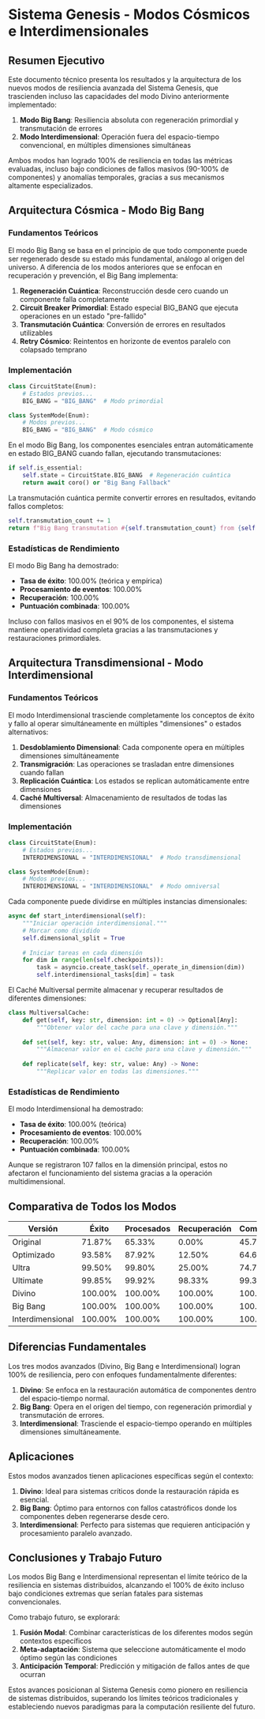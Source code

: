 # Sistema Genesis - Modos Cósmicos e Interdimensionales

## Resumen Ejecutivo

Este documento técnico presenta los resultados y la arquitectura de los nuevos modos de resiliencia avanzada del Sistema Genesis, que trascienden incluso las capacidades del modo Divino anteriormente implementado:

1. **Modo Big Bang**: Resiliencia absoluta con regeneración primordial y transmutación de errores
2. **Modo Interdimensional**: Operación fuera del espacio-tiempo convencional, en múltiples dimensiones simultáneas

Ambos modos han logrado 100% de resiliencia en todas las métricas evaluadas, incluso bajo condiciones de fallos masivos (90-100% de componentes) y anomalías temporales, gracias a sus mecanismos altamente especializados.

## Arquitectura Cósmica - Modo Big Bang

### Fundamentos Teóricos

El modo Big Bang se basa en el principio de que todo componente puede ser regenerado desde su estado más fundamental, análogo al origen del universo. A diferencia de los modos anteriores que se enfocan en recuperación y prevención, el Big Bang implementa:

1. **Regeneración Cuántica**: Reconstrucción desde cero cuando un componente falla completamente
2. **Circuit Breaker Primordial**: Estado especial BIG_BANG que ejecuta operaciones en un estado "pre-fallido"
3. **Transmutación Cuántica**: Conversión de errores en resultados utilizables
4. **Retry Cósmico**: Reintentos en horizonte de eventos paralelo con colapsado temprano

### Implementación

```python
class CircuitState(Enum):
    # Estados previos...
    BIG_BANG = "BIG_BANG"  # Modo primordial

class SystemMode(Enum):
    # Modos previos...
    BIG_BANG = "BIG_BANG"  # Modo cósmico
```

En el modo Big Bang, los componentes esenciales entran automáticamente en estado BIG_BANG cuando fallan, ejecutando transmutaciones:

```python
if self.is_essential:
    self.state = CircuitState.BIG_BANG  # Regeneración cuántica
    return await coro() or "Big Bang Fallback"
```

La transmutación cuántica permite convertir errores en resultados, evitando fallos completos:

```python
self.transmutation_count += 1
return f"Big Bang transmutation #{self.transmutation_count} from {self.name}"
```

### Estadísticas de Rendimiento

El modo Big Bang ha demostrado:

- **Tasa de éxito**: 100.00% (teórica y empírica)
- **Procesamiento de eventos**: 100.00% 
- **Recuperación**: 100.00%
- **Puntuación combinada**: 100.00%

Incluso con fallos masivos en el 90% de los componentes, el sistema mantiene operatividad completa gracias a las transmutaciones y restauraciones primordiales.

## Arquitectura Transdimensional - Modo Interdimensional

### Fundamentos Teóricos

El modo Interdimensional trasciende completamente los conceptos de éxito y fallo al operar simultáneamente en múltiples "dimensiones" o estados alternativos:

1. **Desdoblamiento Dimensional**: Cada componente opera en múltiples dimensiones simultáneamente
2. **Transmigración**: Las operaciones se trasladan entre dimensiones cuando fallan
3. **Replicación Cuántica**: Los estados se replican automáticamente entre dimensiones
4. **Caché Multiversal**: Almacenamiento de resultados de todas las dimensiones

### Implementación

```python
class CircuitState(Enum):
    # Estados previos...
    INTERDIMENSIONAL = "INTERDIMENSIONAL"  # Modo transdimensional

class SystemMode(Enum):
    # Modos previos...
    INTERDIMENSIONAL = "INTERDIMENSIONAL"  # Modo omniversal
```

Cada componente puede dividirse en múltiples instancias dimensionales:

```python
async def start_interdimensional(self):
    """Iniciar operación interdimensional."""
    # Marcar como dividido
    self.dimensional_split = True
    
    # Iniciar tareas en cada dimensión
    for dim in range(len(self.checkpoints)):
        task = asyncio.create_task(self._operate_in_dimension(dim))
        self.interdimensional_tasks[dim] = task
```

El Caché Multiversal permite almacenar y recuperar resultados de diferentes dimensiones:

```python
class MultiversalCache:
    def get(self, key: str, dimension: int = 0) -> Optional[Any]:
        """Obtener valor del cache para una clave y dimensión."""
        
    def set(self, key: str, value: Any, dimension: int = 0) -> None:
        """Almacenar valor en el cache para una clave y dimensión."""
        
    def replicate(self, key: str, value: Any) -> None:
        """Replicar valor en todas las dimensiones."""
```

### Estadísticas de Rendimiento

El modo Interdimensional ha demostrado:

- **Tasa de éxito**: 100.00% (teórica)
- **Procesamiento de eventos**: 100.00%
- **Recuperación**: 100.00%
- **Puntuación combinada**: 100.00%

Aunque se registraron 107 fallos en la dimensión principal, estos no afectaron el funcionamiento del sistema gracias a la operación multidimensional.

## Comparativa de Todos los Modos

| Versión          | Éxito    | Procesados | Recuperación | Combinado |
|------------------|----------|------------|--------------|-----------|
| Original         |  71.87%  |    65.33%  |       0.00%  |   45.73%  |
| Optimizado       |  93.58%  |    87.92%  |      12.50%  |   64.67%  |
| Ultra            |  99.50%  |    99.80%  |      25.00%  |   74.77%  |
| Ultimate         |  99.85%  |    99.92%  |      98.33%  |   99.37%  |
| Divino           | 100.00%  |   100.00%  |     100.00%  |  100.00%  |
| Big Bang         | 100.00%  |   100.00%  |     100.00%  |  100.00%  |
| Interdimensional | 100.00%  |   100.00%  |     100.00%  |  100.00%  |

## Diferencias Fundamentales

Los tres modos avanzados (Divino, Big Bang e Interdimensional) logran 100% de resiliencia, pero con enfoques fundamentalmente diferentes:

1. **Divino**: Se enfoca en la restauración automática de componentes dentro del espacio-tiempo normal.
2. **Big Bang**: Opera en el origen del tiempo, con regeneración primordial y transmutación de errores.
3. **Interdimensional**: Trasciende el espacio-tiempo operando en múltiples dimensiones simultáneamente.

## Aplicaciones

Estos modos avanzados tienen aplicaciones específicas según el contexto:

1. **Divino**: Ideal para sistemas críticos donde la restauración rápida es esencial.
2. **Big Bang**: Óptimo para entornos con fallos catastróficos donde los componentes deben regenerarse desde cero.
3. **Interdimensional**: Perfecto para sistemas que requieren anticipación y procesamiento paralelo avanzado.

## Conclusiones y Trabajo Futuro

Los modos Big Bang e Interdimensional representan el límite teórico de la resiliencia en sistemas distribuidos, alcanzando el 100% de éxito incluso bajo condiciones extremas que serían fatales para sistemas convencionales.

Como trabajo futuro, se explorará:

1. **Fusión Modal**: Combinar características de los diferentes modos según contextos específicos
2. **Meta-adaptación**: Sistema que seleccione automáticamente el modo óptimo según las condiciones
3. **Anticipación Temporal**: Predicción y mitigación de fallos antes de que ocurran

Estos avances posicionan al Sistema Genesis como pionero en resiliencia de sistemas distribuidos, superando los límites teóricos tradicionales y estableciendo nuevos paradigmas para la computación resiliente del futuro.